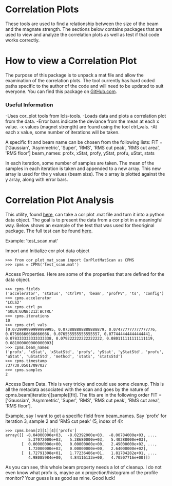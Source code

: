 # Correlation Plots
These tools are used to find a relationship between the size of the beam and the    magnate strength. The sections below contains packages that are used to view and analyze the correlation plots as well as test if that code works correctly. 


# How to view a Correlation Plot
The purpose of this package is to unpack a mat file and allow the examination of the correlation plots. The tool currently has hard coded paths specific to the author of the code and will need to be updated to suit everyone. You can find this package on [GitHub.com](https://github.com/slaclab/lcls-tools/tree/master/lcls_tools/cor_plot). 

### Useful Information
 -Uses cor_plot tools from lcls-tools.
 -Loads data and plots a correlation plot from the data.
 -Error bars indicate the deviance from the mean at each x value.
 -x values (magnet strength) are found using the tool ctrl_vals.
 -At each x value, some number of iterations will be taken. 

A specific fit and beam name can be chosen from the following lists:
FIT = ['Gaussian', 'Asymmetric', 'Super', 'RMS', 'RMS cut peak', 'RMS cut area', 'RMS floor']
beam_names: profx, xStat, profy, yStat, profu, uStat, stats

In each iteration, some number of samples are taken.
The mean of the samples in each iteration is taken and appended to a new array.
This new array is used for the y values (beam size).
The x array is plotted against the y array, along with error bars.

# Correlation Plot Analysis
This utility, found [here](https://github.com/slaclab/lcls-tools/blob/python3devel/lcls_tools/cor_plot/cor_plot_mat_scan.py), can take a cor plot .mat file and turn it into a python data object.  The goal is to present the data from a cor plot in a meaningful way. Below shows an example of the test that was used for theoriginal package. The full test can be found [here](https://github.com/slaclab/lcls-tools/blob/python3devel/lcls_tools/cor_plot/cor_plot_mat_scan_test.py).

Example: 'test_scan.mat'

Import and Initialize cor plot data object
 ```
>>> from cor_plot_mat_scan import CorPlotMatScan as CPMS
>>> cpms = CPMS('test_scan.mat')
```

Access Properties.  Here are some of the properties that are defined for the data object.
```
>>> cpms.fields
('accelerator', 'status', 'ctrlPV', 'beam', 'profPV', 'ts', 'config')
>>> cpms.accelerator
'LCLS2'
>>> cpms.ctrl_pv
'SOLN:GUNB:212:BCTRL'
>>> cpms.iterations
10
>>> cpms.ctrl_vals
[0.072999999999999995, 0.073888888888888879, 0.074777777777777776, 0.07566666666666666, 0.076555555555555557, 0.077444444444444441, 0.078333333333333338, 0.079222222222222222, 0.080111111111111119, 0.081000000000000003]
>>> cpms.beam_names
('profx', 'xStat', 'xStatStd', 'profy', 'yStat', 'yStatStd', 'profu', 'uStat', 'uStatStd', 'method', 'stats', 'statsStd')
>>> cpms.timestamp
737730.05017097027
>>> cpms.samples
2
```

Access Beam Data.  This is very tricky and could use some cleanup.  This is all the metadata associated with the scan and goes by the nature of cpms.beam[iteration][sample][fit].  The fits are in the following order FIT = ['Gaussian', 'Asymmetric', 'Super', 'RMS', 'RMS cut peak', 'RMS cut area', 'RMS floor'].

Example, say I want to get a specific field from beam_names.  Say 'profx' for iteration 3, sample 2 and 'RMS cut peak' (5, index of 4):
```
>>> cpms.beam[2][1][4]['profx']
array([[ -8.04000000e+03,  -8.02392000e+03,  -8.00784000e+03, ...,
          5.37072000e+03,   5.38680000e+03,   5.40288000e+03],
       [  0.00000000e+00,   0.00000000e+00,   2.49000000e+02, ...,
          1.72000000e+02,   0.00000000e+00,   2.64000000e+02],
       [  1.72791308e+01,   1.77236486e+01,   1.81784282e+01, ...,
          4.98085984e+00,   4.84116133e+00,   4.70507716e+00]])
```

As you can see, this whole beam property needs a lot of cleanup.  I do not even know what profx is, maybe an x projection/histogram of the profile monitor?  Your guess is as good as mine.  Good luck!